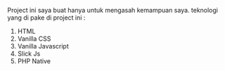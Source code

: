 Project ini saya buat hanya untuk mengasah kemampuan saya.
teknologi yang di pake di project ini :

1. HTML
2. Vanilla CSS
3. Vanilla Javascript
4. Slick Js
5. PHP Native
